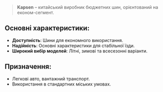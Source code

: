 > **Kapsen** – китайський виробник бюджетних шин, орієнтований на економ-сегмент.

## Основні характеристики:

- **Доступність**: Шини для економного використання.
- **Надійність**: Основні характеристики для стабільної їзди.
- **Широкий вибір моделей**: Літні, зимові та всесезонні варіанти.

## Призначення:

- Легкові авто, вантажний транспорт.
- Використання в стандартних міських умовах.
